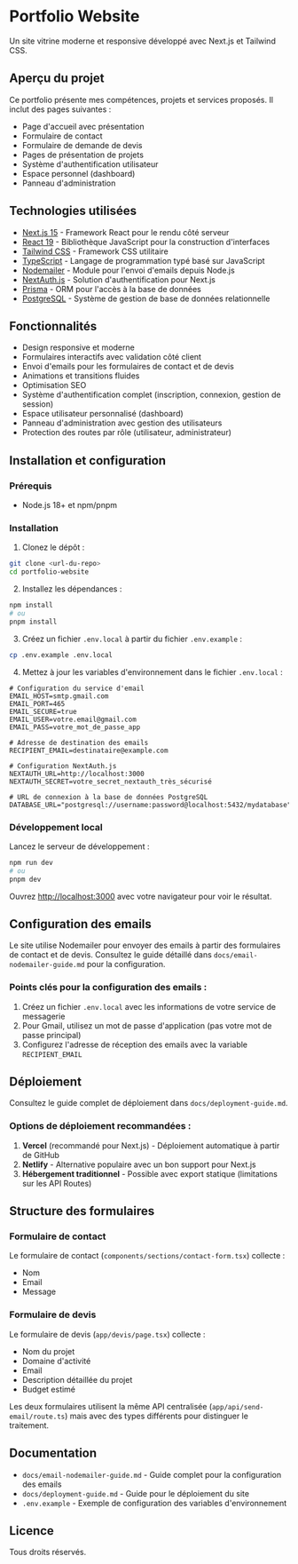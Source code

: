 # Portfolio Website

Un site vitrine moderne et responsive développé avec Next.js et Tailwind CSS.

## Aperçu du projet

Ce portfolio présente mes compétences, projets et services proposés. Il inclut des pages suivantes :
- Page d'accueil avec présentation
- Formulaire de contact
- Formulaire de demande de devis
- Pages de présentation de projets
- Système d'authentification utilisateur
- Espace personnel (dashboard)
- Panneau d'administration

## Technologies utilisées

- [Next.js 15](https://nextjs.org/) - Framework React pour le rendu côté serveur
- [React 19](https://reactjs.org/) - Bibliothèque JavaScript pour la construction d'interfaces
- [Tailwind CSS](https://tailwindcss.com/) - Framework CSS utilitaire
- [TypeScript](https://www.typescriptlang.org/) - Langage de programmation typé basé sur JavaScript
- [Nodemailer](https://nodemailer.com/) - Module pour l'envoi d'emails depuis Node.js
- [NextAuth.js](https://next-auth.js.org/) - Solution d'authentification pour Next.js
- [Prisma](https://www.prisma.io/) - ORM pour l'accès à la base de données
- [PostgreSQL](https://www.postgresql.org/) - Système de gestion de base de données relationnelle

## Fonctionnalités

- Design responsive et moderne
- Formulaires interactifs avec validation côté client
- Envoi d'emails pour les formulaires de contact et de devis
- Animations et transitions fluides
- Optimisation SEO
- Système d'authentification complet (inscription, connexion, gestion de session)
- Espace utilisateur personnalisé (dashboard)
- Panneau d'administration avec gestion des utilisateurs
- Protection des routes par rôle (utilisateur, administrateur)

## Installation et configuration

### Prérequis

- Node.js 18+ et npm/pnpm

### Installation

1. Clonez le dépôt :
```bash
git clone <url-du-repo>
cd portfolio-website
```

2. Installez les dépendances :
```bash
npm install
# ou
pnpm install
```

3. Créez un fichier `.env.local` à partir du fichier `.env.example` :
```bash
cp .env.example .env.local
```

4. Mettez à jour les variables d'environnement dans le fichier `.env.local` :
```
# Configuration du service d'email
EMAIL_HOST=smtp.gmail.com
EMAIL_PORT=465
EMAIL_SECURE=true
EMAIL_USER=votre.email@gmail.com
EMAIL_PASS=votre_mot_de_passe_app

# Adresse de destination des emails
RECIPIENT_EMAIL=destinataire@example.com

# Configuration NextAuth.js
NEXTAUTH_URL=http://localhost:3000
NEXTAUTH_SECRET=votre_secret_nextauth_très_sécurisé

# URL de connexion à la base de données PostgreSQL
DATABASE_URL="postgresql://username:password@localhost:5432/mydatabase"
```

### Développement local

Lancez le serveur de développement :

```bash
npm run dev
# ou
pnpm dev
```

Ouvrez [http://localhost:3000](http://localhost:3000) avec votre navigateur pour voir le résultat.

## Configuration des emails

Le site utilise Nodemailer pour envoyer des emails à partir des formulaires de contact et de devis. Consultez le guide détaillé dans `docs/email-nodemailer-guide.md` pour la configuration.

### Points clés pour la configuration des emails :

1. Créez un fichier `.env.local` avec les informations de votre service de messagerie
2. Pour Gmail, utilisez un mot de passe d'application (pas votre mot de passe principal)
3. Configurez l'adresse de réception des emails avec la variable `RECIPIENT_EMAIL`

## Déploiement

Consultez le guide complet de déploiement dans `docs/deployment-guide.md`.

### Options de déploiement recommandées :

1. **Vercel** (recommandé pour Next.js) - Déploiement automatique à partir de GitHub
2. **Netlify** - Alternative populaire avec un bon support pour Next.js
3. **Hébergement traditionnel** - Possible avec export statique (limitations sur les API Routes)

## Structure des formulaires

### Formulaire de contact

Le formulaire de contact (`components/sections/contact-form.tsx`) collecte :
- Nom
- Email
- Message

### Formulaire de devis

Le formulaire de devis (`app/devis/page.tsx`) collecte :
- Nom du projet
- Domaine d'activité
- Email
- Description détaillée du projet
- Budget estimé

Les deux formulaires utilisent la même API centralisée (`app/api/send-email/route.ts`) mais avec des types différents pour distinguer le traitement.

## Documentation

- `docs/email-nodemailer-guide.md` - Guide complet pour la configuration des emails
- `docs/deployment-guide.md` - Guide pour le déploiement du site
- `.env.example` - Exemple de configuration des variables d'environnement

## Licence

Tous droits réservés.
